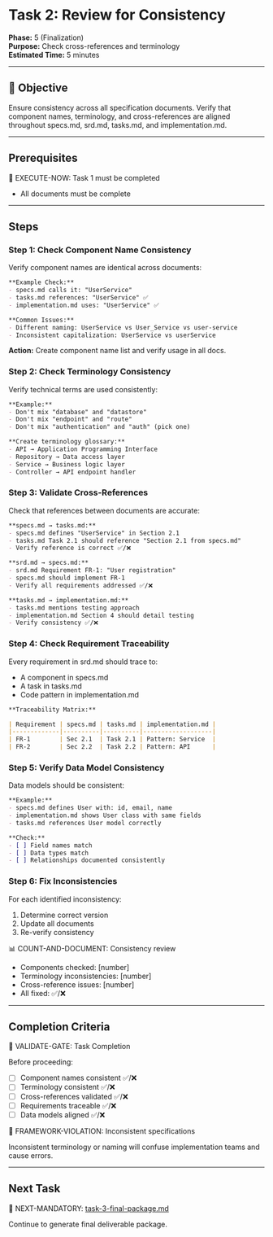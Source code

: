 # Task 2: Review for Consistency

**Phase:** 5 (Finalization)  
**Purpose:** Check cross-references and terminology  
**Estimated Time:** 5 minutes

---

## 🎯 Objective

Ensure consistency across all specification documents. Verify that component names, terminology, and cross-references are aligned throughout specs.md, srd.md, tasks.md, and implementation.md.

---

## Prerequisites

🛑 EXECUTE-NOW: Task 1 must be completed

- All documents must be complete

---

## Steps

### Step 1: Check Component Name Consistency

Verify component names are identical across documents:

```markdown
**Example Check:**
- specs.md calls it: "UserService"
- tasks.md references: "UserService" ✅
- implementation.md uses: "UserService" ✅

**Common Issues:**
- Different naming: UserService vs User_Service vs user-service
- Inconsistent capitalization: UserService vs userService
```

**Action:** Create component name list and verify usage in all docs.

### Step 2: Check Terminology Consistency

Verify technical terms are used consistently:

```markdown
**Example:**
- Don't mix "database" and "datastore"
- Don't mix "endpoint" and "route"
- Don't mix "authentication" and "auth" (pick one)

**Create terminology glossary:**
- API → Application Programming Interface
- Repository → Data access layer
- Service → Business logic layer
- Controller → API endpoint handler
```

### Step 3: Validate Cross-References

Check that references between documents are accurate:

```markdown
**specs.md → tasks.md:**
- specs.md defines "UserService" in Section 2.1
- tasks.md Task 2.1 should reference "Section 2.1 from specs.md"
- Verify reference is correct ✅/❌

**srd.md → specs.md:**
- srd.md Requirement FR-1: "User registration"
- specs.md should implement FR-1
- Verify all requirements addressed ✅/❌

**tasks.md → implementation.md:**
- tasks.md mentions testing approach
- implementation.md Section 4 should detail testing
- Verify consistency ✅/❌
```

### Step 4: Check Requirement Traceability

Every requirement in srd.md should trace to:
- A component in specs.md
- A task in tasks.md
- Code pattern in implementation.md

```markdown
**Traceability Matrix:**

| Requirement | specs.md | tasks.md | implementation.md |
|-------------|----------|----------|-------------------|
| FR-1        | Sec 2.1  | Task 2.1 | Pattern: Service  |
| FR-2        | Sec 2.2  | Task 2.2 | Pattern: API      |
```

### Step 5: Verify Data Model Consistency

Data models should be consistent:

```markdown
**Example:**
- specs.md defines User with: id, email, name
- implementation.md shows User class with same fields
- tasks.md references User model correctly

**Check:**
- [ ] Field names match
- [ ] Data types match
- [ ] Relationships documented consistently
```

### Step 6: Fix Inconsistencies

For each identified inconsistency:
1. Determine correct version
2. Update all documents
3. Re-verify consistency

📊 COUNT-AND-DOCUMENT: Consistency review
- Components checked: [number]
- Terminology inconsistencies: [number]
- Cross-reference issues: [number]
- All fixed: ✅/❌

---

## Completion Criteria

🛑 VALIDATE-GATE: Task Completion

Before proceeding:
- [ ] Component names consistent ✅/❌
- [ ] Terminology consistent ✅/❌
- [ ] Cross-references validated ✅/❌
- [ ] Requirements traceable ✅/❌
- [ ] Data models aligned ✅/❌

🚨 FRAMEWORK-VIOLATION: Inconsistent specifications

Inconsistent terminology or naming will confuse implementation teams and cause errors.

---

## Next Task

🎯 NEXT-MANDATORY: [task-3-final-package.md](task-3-final-package.md)

Continue to generate final deliverable package.
